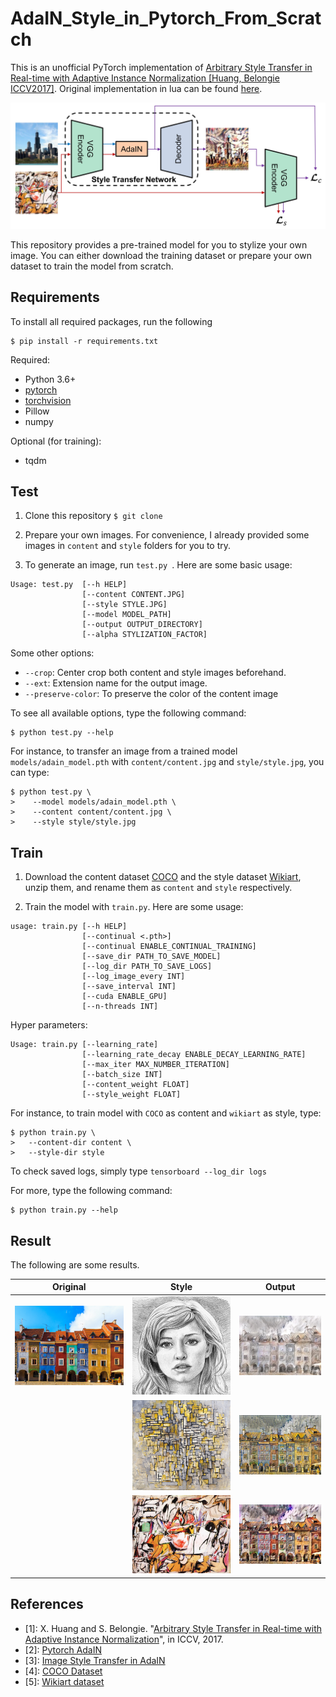 # AdaIN_Style_in_Pytorch_From_Scratch
This is an unofficial PyTorch implementation of [Arbitrary Style Transfer in Real-time with 
Adaptive Instance Normalization [Huang, Belongie ICCV2017]](https://arxiv.org/abs/1703.06868).
Original implementation in lua can be found [here](https://github.com/xunhuang1995/AdaIN-style).


![Architecture](./architecture.jpg)

This repository provides a pre-trained model for you to stylize your own image.
You can either download the training dataset or prepare your own dataset to train the model from scratch.

## Requirements
To install all required packages, run the following 
```
$ pip install -r requirements.txt
```

Required:
* Python 3.6+
* [pytorch](https://pytorch.org)
* [torchvision](https://pytorch.org)
* Pillow
* numpy

Optional (for training):
* tqdm

## Test

1. Clone this repository  ```$ git clone  ```

2. Prepare your own images. For convenience, I already provided some images in `content` and `style` folders
for you to try.

3. To generate an image, run ```test.py ```. Here are some basic usage:

```
Usage: test.py  [--h HELP]
                [--content CONTENT.JPG] 
                [--style STYLE.JPG]
                [--model MODEL_PATH]
                [--output OUTPUT_DIRECTORY] 
                [--alpha STYLIZATION_FACTOR] 
```
Some other options:
* `--crop`: Center crop both content and style images beforehand.
* `--ext`: Extension name for the output image.
* `--preserve-color`: To preserve the color of the content image

To see all available options, type the following command:
```
$ python test.py --help 
```
For instance, to transfer an image from a trained model ```models/adain_model.pth``` with ```content/content.jpg``` and ```style/style.jpg```,
you can type:
```
$ python test.py \
>    --model models/adain_model.pth \
>    --content content/content.jpg \
>    --style style/style.jpg
```
   
## Train

1. Download the content dataset [COCO](http://cocodataset.org/#download) and the style dataset [Wikiart](https://www.kaggle.com/c/painter-by-numbers),
unzip them, and rename them as `content` and `style` respectively.

2. Train the model with `train.py`. Here are some usage:

```
usage: train.py [--h HELP] 
                [--continual <.pth>] 
                [--continual ENABLE_CONTINUAL_TRAINING] 
                [--save_dir PATH_TO_SAVE_MODEL] 
                [--log_dir PATH_TO_SAVE_LOGS] 
                [--log_image_every INT] 
                [--save_interval INT] 
                [--cuda ENABLE_GPU] 
                [--n-threads INT] 
```
Hyper parameters:
```
Usage: train.py [--learning_rate] 
                [--learning_rate_decay ENABLE_DECAY_LEARNING_RATE]
                [--max_iter MAX_NUMBER_ITERATION] 
                [--batch_size INT] 
                [--content_weight FLOAT] 
                [--style_weight FLOAT]
```

For instance, to train model with ```COCO``` as content and ```wikiart``` as style, type:
```
$ python train.py \
>   --content-dir content \
>   --style-dir style
```
To check saved logs, simply type ```tensorboard --log_dir logs ```

For more, type the following command:
```
$ python train.py --help 
```

## Result
The following are some results.

| Original | Style | Output |
| ------------- | ------------- | -------------  |
|![image](./content/houses.jpg)  | ![image](./style/sketch.png) | ![image](./outputs/houses_stylized_sketch.jpg) |
| | ![image](./style/mondrian.jpg) | ![image](./outputs/houses_stylized_mondrian.jpg)|
| | ![image](./style/asheville.jpg) | ![image](./outputs/houses_stylized_asheville.jpg)|


## References
* [1]: X. Huang and S. Belongie. "[Arbitrary Style Transfer in Real-time with Adaptive Instance Normalization](https://arxiv.org/abs/1703.06868)", in ICCV, 2017.
* [2]: [Pytorch AdaIN](https://github.com/naoto0804/pytorch-AdaIN)
* [3]: [Image Style Transfer in AdaIN](https://github.com/SerialLain3170/ImageStyleTransfer/tree/master/AdaIN)
* [4]: [COCO Dataset](http://cocodataset.org/#download)
* [5]: [Wikiart dataset](https://github.com/cs-chan/ArtGAN/tree/master/WikiArt%20Dataset)